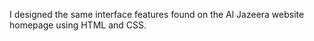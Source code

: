 I designed the same interface features found on the Al Jazeera website homepage using HTML and CSS.
